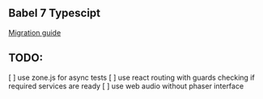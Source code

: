 ## Babel 7 Typescipt

[Migration guide](https://babeljs.io/docs/en/next/v7-migration)


## TODO:

[ ] use zone.js for async tests
[ ] use react routing with guards checking if required services are ready
[ ] use web audio without phaser interface
